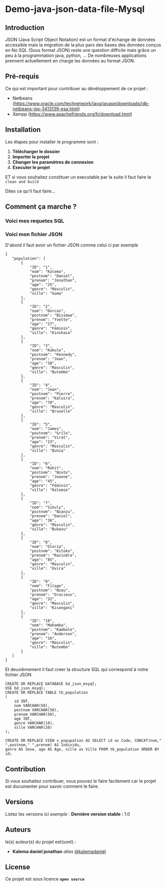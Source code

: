 # Demo-java-json-data-file-Mysql
## Introduction

JSON (Java Script Object Notation) est un format d'échange de données accessible mais la migration de la plus pars des bases des données conçus en No SQL (Sous format JSON) reste une question difficile mais grâce un peu à la programmation java, python, … De nombreuses applications prennent actuellement en charge les données au format JSON. 

## Pré-requis

Ce qui est important pour contribuer au dévéloppement de ce projet :

- Netbeans (https://www.oracle.com/technetwork/java/javase/downloads/jdk-netbeans-jsp-3413139-esa.html)
- Xampp (https://www.apachefriends.org/fr/download.html)

## Installation

Les étapes pour installer le programme sont :

1. **Télécharger le dossier**
2. **Importer le projet**
3. **Changer les paramètres de connexion** 
4. **Executer le projet**

ET si vous souhaitez constituer un executable par la suite il faut faire le ``clean and build ``

Dites ce qu'il faut faire...
## Comment ça marche ?


### Voici mes requetes SQL

### Voici mon fichier JSON

D'abord il faut avoir un fichier JSON comme celui ci par exemple

```
{
   "population": [
       {
           "ID": "1",
           "nom": "Kalema",
           "postnom": "Daniel",
           "prenom": "Jonathan",
           "age": "25",
           "genre": "Masculin",
           "ville": "Goma"
       },
       {
           "ID": "2",
           "nom": "Dorcas",
           "postnom": "Bisimwa",
           "prenom": "Yvette",
           "age": "27",
           "genre": "Féminin",
           "ville": "Kinshasa"
       },
       {
           "ID": "3",
           "nom": "Kakule",
           "postnom": "Kennedy",
           "prenom": "Jean",
           "age": "38",
           "genre": "Masculin",
           "ville": "Butembo"
       },
       {
           "ID": "4",
           "nom": "Jean",
           "postnom": "Pierre",
           "prenom": "Kaluira",
           "age": "70",
           "genre": "Masculin",
           "ville": "Bruxelle"
       },
       {
           "ID": "5",
           "nom": "James",
           "postnom": "Grilo",
           "prenom": "Virat",
           "age": "23",
           "genre": "Masculin",
           "ville": "Bunia"
       },
       {
           "ID": "6",
           "nom": "Rohit",
           "postnom": "Nzuto",
           "prenom": "Jeanne",
           "age": "45",
           "genre": "Féminin",
           "ville": "Kalemie"
       },
       {
           "ID": "7",
           "nom": "Sikuly",
           "postnom": "Nzanzu",
           "prenom": "Daniel",
           "age": "36",
           "genre": "Masculin",
           "ville": "Bukavu"
       },
       {
           "ID": "8",
           "nom": "Gloria",
           "postnom": "Kitoko",
           "prenom": "Ravindra",
           "age": "85",
           "genre": "Masculin",
           "ville": "Uvira"
       },
       {
           "ID": "9",
           "nom": "Filage",
           "postnom": "Nzau",
           "prenom": "Gracieux",
           "age": "32",
           "genre": "Masculin",
           "ville": "Kisangani"
       },
       {
           "ID": "10",
           "nom": "Mahamba",
           "postnom": "Kambale",
           "prenom": "Anderson",
           "age": "16",
           "genre": "Masculin",
           "ville": "Butembo"
       }
   ]
}
```


Et deuxièmement il faut creer la structure SQL qui correspond à notre fichier JSON

```
CREATE OR REPLACE DATABASE bd_json_msyql;
USE bd_json_msyql;
CREATE OR REPLACE TABLE tb_population
(
	id INT,
	nom VARCHAR(50),
	postnom VARCHAR(50),
	prenom VARCHAR(50),
	age INT,
	genre VARCHAR(10),
	ville VARCHAR(20)
);

CREATE OR REPLACE VIEW v_popupation AS SELECT id as Code, CONCAT(nom," ",postnom," ",prenom) AS Individu, 
genre AS Sexe, age AS Age, ville as Ville FROM tb_population ORDER BY id;

```

## Contribution

Si vous souhaitez contribuer, vous pouvez le faire facilement car le projet est documenter pour savoir comment le faire.

## Versions
Listez les versions ici 
_exemple :_
**Dernière version stable :** 1.0

## Auteurs
le(s) auteur(s) du projet est(sont) :
* **Kalema daniel jonathan** _alias_ [@kalemadaniel](https://github.com/kalemadaniel)

## License

Ce projet est sous licence **``open source``** 

